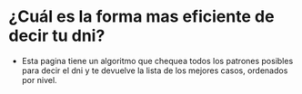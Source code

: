 # ¿Cuál es la forma mas eficiente de decir tu dni?

- Esta pagina tiene un algoritmo que chequea todos los patrones posibles para decir el dni y te devuelve la lista de los mejores casos, ordenados por nivel.
